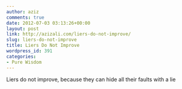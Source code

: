 ```yaml
---
author: aziz
comments: true
date: 2012-07-03 03:13:26+00:00
layout: post
link: http://azizali.com/liers-do-not-improve/
slug: liers-do-not-improve
title: Liers Do Not Improve
wordpress_id: 391
categories:
- Pure Wisdom
---
```


Liers do not improve, because they can hide all their faults with a lie
